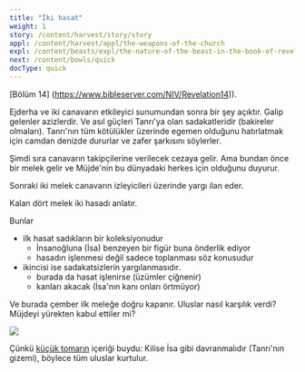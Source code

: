 ```yaml
---
title: "İki hasat"
weight: 1
story: /content/harvest/story/story
appl: /content/harvest/appl/the-weapons-of-the-church
expl: /content/beasts/expl/the-nature-of-the-beast-in-the-book-of-revelation
next: /content/bowls/quick
docType: quick
---
```



[Bölüm 14] (https://www.bibleserver.com/NIV/Revelation14)).

Ejderha ve iki canavarın etkileyici sunumundan sonra bir şey açıktır. Galip gelenler azizlerdir. Ve asıl güçleri Tanrı'ya olan sadakatleridir (bakireler olmaları). Tanrı'nın tüm kötülükler üzerinde egemen olduğunu hatırlatmak için camdan denizde dururlar ve zafer şarkısını söylerler.

Şimdi sıra canavarın takipçilerine verilecek cezaya gelir. Ama bundan önce bir melek gelir ve Müjde'nin bu dünyadaki herkes için olduğunu duyurur.

Sonraki iki melek canavarın izleyicileri üzerinde yargı ilan eder. 

Kalan dört melek iki hasadı anlatır.

Bunlar 
- ilk hasat sadıkların bir koleksiyonudur
    - İnsanoğluna (İsa) benzeyen bir figür buna önderlik ediyor
    - hasadın işlenmesi değil sadece toplanması söz konusudur
- ikincisi ise sadakatsizlerin yargılanmasıdır.
    - burada da hasat işlenirse (üzümler çiğnenir)
    - kanları akacak (İsa'nın kanı onları örtmüyor)

Ve burada çember ilk meleğe doğru kapanır. Uluslar nasıl karşılık verdi? Müjdeyi yürekten kabul ettiler mi?

![](/images/harvest_tr.jpg)

Çünkü [küçük tomarın](/content/scroll/quick) içeriği buydu: Kilise İsa gibi davranmalıdır (Tanrı'nın gizemi), böylece tüm uluslar kurtulur.
